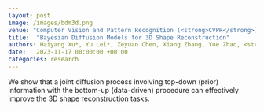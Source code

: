 ```yaml
---
layout: post
image: /images/bdm3d.png
venue: "Computer Vision and Pattern Recognition (<strong>CVPR</strong>)"
title:  "Bayesian Diffusion Models for 3D Shape Reconstruction"
authors: Haiyang Xu*, Yu Lei*, Zeyuan Chen, Xiang Zhang, Yue Zhao, <strong>Zirui Wang</strong>, Yilin Wang, Zhuowen Tu
date:   2023-11-17 00:00:00 +00:00
categories: research
---
```

We show that a joint diffusion process involving top-down (prior) information with the bottom-up (data-driven) procedure can effectively improve the 3D shape reconstruction tasks.